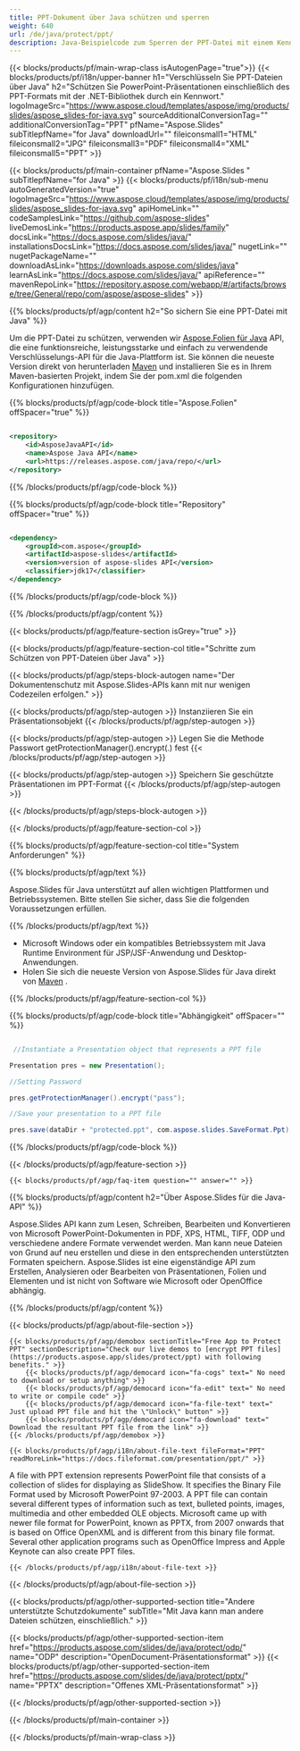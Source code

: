 ```yaml
---
title: PPT-Dokument über Java schützen und sperren
weight: 640
url: /de/java/protect/ppt/ 
description: Java-Beispielcode zum Sperren der PPT-Datei mit einem Kennwort in der Java-Laufzeitumgebung für JSP/JSF-Anwendung und Desktop-Anwendungen.
---
```


{{< blocks/products/pf/main-wrap-class isAutogenPage="true">}}
{{< blocks/products/pf/i18n/upper-banner h1="Verschlüsseln Sie PPT-Dateien über Java" h2="Schützen Sie PowerPoint-Präsentationen einschließlich des PPT-Formats mit der .NET-Bibliothek durch ein Kennwort." logoImageSrc="https://www.aspose.cloud/templates/aspose/img/products/slides/aspose_slides-for-java.svg" sourceAdditionalConversionTag="" additionalConversionTag="PPT" pfName="Aspose.Slides" subTitlepfName="for Java" downloadUrl="" fileiconsmall1="HTML" fileiconsmall2="JPG" fileiconsmall3="PDF" fileiconsmall4="XML" fileiconsmall5="PPT" >}}

{{< blocks/products/pf/main-container pfName="Aspose.Slides " subTitlepfName="for Java" >}}
{{< blocks/products/pf/i18n/sub-menu autoGeneratedVersion="true" logoImageSrc="https://www.aspose.cloud/templates/aspose/img/products/slides/aspose_slides-for-java.svg" apiHomeLink="" codeSamplesLink="https://github.com/aspose-slides" liveDemosLink="https://products.aspose.app/slides/family" docsLink="https://docs.aspose.com/slides/java/" installationsDocsLink="https://docs.aspose.com/slides/java/" nugetLink="" nugetPackageName="" downloadAsLink="https://downloads.aspose.com/slides/java" learnAsLink="https://docs.aspose.com/slides/java/" apiReference="" mavenRepoLink="https://repository.aspose.com/webapp/#/artifacts/browse/tree/General/repo/com/aspose/aspose-slides" >}}

{{% blocks/products/pf/agp/content h2="So sichern Sie eine PPT-Datei mit Java" %}}

 Um die PPT-Datei zu schützen, verwenden wir
 [Aspose.Folien für Java](https://products.aspose.com/slides/de/java)
 API, die eine funktionsreiche, leistungsstarke und einfach zu verwendende Verschlüsselungs-API für die Java-Plattform ist. Sie können die neueste Version direkt von herunterladen
 [Maven](https://repository.aspose.com/webapp/#/artifacts/browse/tree/General/repo/com/aspose/aspose-slides)
 und installieren Sie es in Ihrem Maven-basierten Projekt, indem Sie der pom.xml die folgenden Konfigurationen hinzufügen.

{{% blocks/products/pf/agp/code-block title="Aspose.Folien" offSpacer="true" %}}

```xml

<repository>
    <id>AsposeJavaAPI</id>
    <name>Aspose Java API</name>
    <url>https://releases.aspose.com/java/repo/</url>
</repository>

```

{{% /blocks/products/pf/agp/code-block %}}

{{% blocks/products/pf/agp/code-block title="Repository" offSpacer="true" %}}

```xml

<dependency>
    <groupId>com.aspose</groupId>
    <artifactId>aspose-slides</artifactId>
    <version>version of aspose-slides API</version>
    <classifier>jdk17</classifier>
</dependency>
```

{{% /blocks/products/pf/agp/code-block %}}

{{% /blocks/products/pf/agp/content %}}

{{< blocks/products/pf/agp/feature-section isGrey="true" >}}


{{< blocks/products/pf/agp/feature-section-col title="Schritte zum Schützen von PPT-Dateien über Java" >}}

{{< blocks/products/pf/agp/steps-block-autogen name="Der Dokumentenschutz mit Aspose.Slides-APIs kann mit nur wenigen Codezeilen erfolgen." >}}

{{< blocks/products/pf/agp/step-autogen >}}
Instanziieren Sie ein Präsentationsobjekt
{{< /blocks/products/pf/agp/step-autogen >}}

{{< blocks/products/pf/agp/step-autogen >}}
Legen Sie die Methode Passwort getProtectionManager().encrypt(.) fest
{{< /blocks/products/pf/agp/step-autogen >}}

{{< blocks/products/pf/agp/step-autogen >}}
Speichern Sie geschützte Präsentationen im PPT-Format
{{< /blocks/products/pf/agp/step-autogen >}}

{{< /blocks/products/pf/agp/steps-block-autogen >}}

{{< /blocks/products/pf/agp/feature-section-col >}}

{{% blocks/products/pf/agp/feature-section-col title="System Anforderungen" %}}

{{% blocks/products/pf/agp/text %}}

 Aspose.Slides für Java unterstützt auf allen wichtigen Plattformen und Betriebssystemen. Bitte stellen Sie sicher, dass Sie die folgenden Voraussetzungen erfüllen.

{{% /blocks/products/pf/agp/text %}}

- Microsoft Windows oder ein kompatibles Betriebssystem mit Java Runtime Environment für JSP/JSF-Anwendung und Desktop-Anwendungen.
- Holen Sie sich die neueste Version von Aspose.Slides für Java direkt von
 [Maven](https://repository.aspose.com/webapp/#/artifacts/browse/tree/General/repo/com/aspose/aspose-slides) .

{{% /blocks/products/pf/agp/feature-section-col %}}

{{% blocks/products/pf/agp/code-block title="Abhängigkeit" offSpacer="" %}}

```cs

 //Instantiate a Presentation object that represents a PPT file

Presentation pres = new Presentation();

//Setting Password

pres.getProtectionManager().encrypt("pass");

//Save your presentation to a PPT file

pres.save(dataDir + "protected.ppt", com.aspose.slides.SaveFormat.Ppt);

```

{{% /blocks/products/pf/agp/code-block %}}

{{< /blocks/products/pf/agp/feature-section >}}

    {{< blocks/products/pf/agp/faq-item question="" answer="" >}}
 

<!-- aboutfile Starts -->

{{% blocks/products/pf/agp/content h2="Über Aspose.Slides für die Java-API" %}}

 Aspose.Slides API kann zum Lesen, Schreiben, Bearbeiten und Konvertieren von Microsoft PowerPoint-Dokumenten in PDF, XPS, HTML, TIFF, ODP und verschiedene andere Formate verwendet werden. Man kann neue Dateien von Grund auf neu erstellen und diese in den entsprechenden unterstützten Formaten speichern. Aspose.Slides ist eine eigenständige API zum Erstellen, Analysieren oder Bearbeiten von Präsentationen, Folien und Elementen und ist nicht von Software wie Microsoft oder OpenOffice abhängig.  



{{% /blocks/products/pf/agp/content %}}

{{< blocks/products/pf/agp/about-file-section >}}

    {{< blocks/products/pf/agp/demobox sectionTitle="Free App to Protect PPT" sectionDescription="Check our live demos to [encrypt PPT files](https://products.aspose.app/slides/protect/ppt) with following benefits." >}}
        {{< blocks/products/pf/agp/democard icon="fa-cogs" text=" No need to download or setup anything" >}}
        {{< blocks/products/pf/agp/democard icon="fa-edit" text=" No need to write or compile code" >}}
        {{< blocks/products/pf/agp/democard icon="fa-file-text" text=" Just upload PPT file and hit the \"Unlock\" button" >}}
        {{< blocks/products/pf/agp/democard icon="fa-download" text=" Download the resultant PPT file from the link" >}}
    {{< /blocks/products/pf/agp/demobox >}}

    {{< blocks/products/pf/agp/i18n/about-file-text fileFormat="PPT" readMoreLink="https://docs.fileformat.com/presentation/ppt/" >}}
A file with PPT extension represents PowerPoint file that consists of a collection of slides for displaying as SlideShow. It specifies the Binary File Format used by Microsoft PowerPoint 97-2003. A PPT file can contain several different types of information such as text, bulleted points, images, multimedia and other embedded OLE objects. Microsoft came up with newer file format for PowerPoint, known as PPTX, from 2007 onwards that is based on Office OpenXML and is different from this binary file format. Several other application programs such as OpenOffice Impress and Apple Keynote can also create PPT files.

    {{< /blocks/products/pf/agp/i18n/about-file-text >}}

{{< /blocks/products/pf/agp/about-file-section >}}

<!-- aboutfile Ends -->

{{< blocks/products/pf/agp/other-supported-section title="Andere unterstützte Schutzdokumente" subTitle="Mit Java kann man andere Dateien schützen, einschließlich." >}}

{{< blocks/products/pf/agp/other-supported-section-item href="https://products.aspose.com/slides/de/java/protect/odp/" name="ODP" description="OpenDocument-Präsentationsformat" >}}
{{< blocks/products/pf/agp/other-supported-section-item href="https://products.aspose.com/slides/de/java/protect/pptx/" name="PPTX" description="Offenes XML-Präsentationsformat" >}}

{{< /blocks/products/pf/agp/other-supported-section >}}

{{< /blocks/products/pf/main-container >}}
    
{{< /blocks/products/pf/main-wrap-class >}}